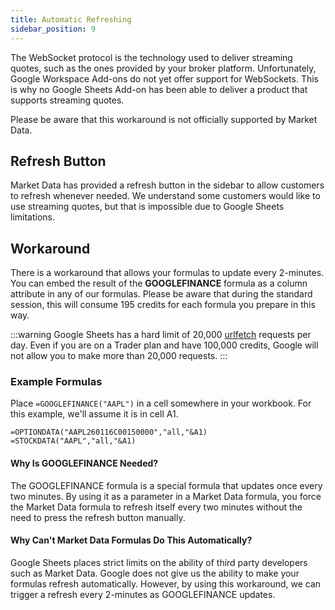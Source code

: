 ```yaml
---
title: Automatic Refreshing
sidebar_position: 9
---
```


The WebSocket protocol is the technology used to deliver streaming quotes, such as the ones provided by your broker platform. Unfortunately, Google Workspace Add-ons do not yet offer support for WebSockets. This is why no Google Sheets Add-on has been able to deliver a product that supports streaming quotes.

Please be aware that this workaround is not officially supported by Market Data.

## Refresh Button

Market Data has provided a refresh button in the sidebar to allow customers to refresh whenever needed. We understand some customers would like to use streaming quotes, but that is impossible due to Google Sheets limitations.

## Workaround

There is a workaround that allows your formulas to update every 2-minutes. You can embed the result of the **GOOGLEFINANCE** formula as a column attribute in any of our formulas. Please be aware that during the standard session, this will consume 195 credits for each formula you prepare in this way.

:::warning
Google Sheets has a hard limit of 20,000 [urlfetch](/sheets/troubleshooting/urlfetch) requests per day. Even if you are on a Trader plan and have 100,000 credits, Google will not allow you to make more than 20,000 requests.
:::

### Example Formulas

Place `=GOOGLEFINANCE("AAPL")` in a cell somewhere in your workbook. For this example, we'll assume it is in cell A1.

```excel-formula
=OPTIONDATA("AAPL260116C00150000","all,"&A1)
=STOCKDATA("AAPL","all,"&A1)
```

#### Why Is GOOGLEFINANCE Needed?

The GOOGLEFINANCE formula is a special formula that updates once every two minutes. By using it as a parameter in a Market Data formula, you force the Market Data formula to refresh itself every two minutes without the need to press the refresh button manually.

#### Why Can't Market Data Formulas Do This Automatically?

Google Sheets places strict limits on the ability of third party developers such as Market Data. Google does not give us the ability to make your formulas refresh automatically. However, by using this workaround, we can trigger a refresh every 2-minutes as GOOGLEFINANCE updates.